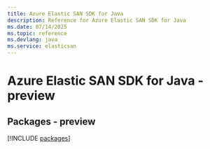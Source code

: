```yaml
---
title: Azure Elastic SAN SDK for Java
description: Reference for Azure Elastic SAN SDK for Java
ms.date: 07/14/2025
ms.topic: reference
ms.devlang: java
ms.service: elasticsan
---
```

# Azure Elastic SAN SDK for Java - preview
## Packages - preview
[!INCLUDE [packages](elastic-san-index.md)]